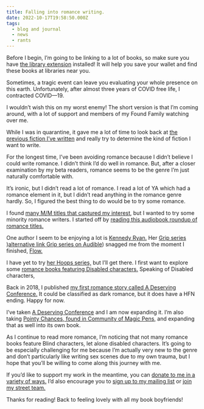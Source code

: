 ```yaml
---
title: Falling into romance writing.
date: 2022-10-17T19:58:50.000Z
tags:
  - blog and journal
  - news
  - rants
---
```


Before I begin, I’m going to be linking to a lot of books, so make sure you have [the library extension](https://www.libraryextension.com/) installed! It will help you save your wallet and find these books at libraries near you.

Sometimes, a tragic event can leave you evaluating your whole presence on this earth. Unfortunately, after almost three years of COVID free life, I contracted COVID—19.

I wouldn’t wish this on my worst enemy! The short version is that I’m coming around, with a lot of support and members of my Found Family watching over me.

While I was in quarantine, it gave me a lot of time to look back at [the previous fiction I’ve written](/shorts) and really try to determine the kind of fiction I want to write.

For the longest time, I’ve been avoiding romance because I didn’t believe I could write romance. I didn’t think I’d do well in romance. But, after a closer examination by my beta readers, romance seems to be the genre I’m just naturally comfortable with.

It’s ironic, but I didn’t read a lot of romance. I read a lot of YA which had a romance element in it, but I didn’t read anything in the romance genre hardly. So, I figured the best thing to do would be to try some romance.

I found [many M/M titles that captured my interest](https://lgbtqreads.com/tag/mm/), but I wanted to try some minority romance writers. I started off by [reading this audiobook roundup of romance titles.](https://www.audible.com/blog/black-voices-in-romance)

One author I seem to be enjoying a lot is [Kennedy Ryan.](https://kennedyryanwrites.com/audiobooks/) Her [Grip series](https://libro.fm/search?q=Grip&searchby=series&sortby=series_asc) )[alternative link Grip series on Audible](https://www.audible.com/series/Grip-audiobooks/B07477ZMQG?ref=a_pd_Flow-A_c1_series_1&pf_rd_p=df6bf89c-ab0c-4323-993a-2a046c7399f9&pf_rd_r=91E3Y9B6PJCEHH9E39RM)) snagged me from the moment I finished, [Flow.](https://libro.fm/audiobooks/9781541477599-flow-the-grip-prequel)

I have yet to try [her Hoops series,](https://kennedyryanwrites.com/hoopsebook/) but I’ll get there. I first want to explore some [romance books featuring Disabled characters.](https://lovelyaudiobooks.info/romance-books-about-disability/) Speaking of Disabled characters,

Back in 2018, I published [my first romance story called A Deserving Conference.](/posts/6625) It could be classified as dark romance, but it does have a HFN ending. Happy for now.

I’ve taken [A Deserving Conference](/posts/6625) and I am now expanding it. I’m also taking [Pointy Chances, found in Community of Magic Pens,](https://www.atthisarts.com/product/community-of-magic-pens/) and expanding that as well into its own book.

As I continue to read more romance, I’m noticing that not many romance books feature Blind characters, let alone disabled characters. It’s going to be especially challenging for me because I’m actually very new to the genre and don’t particularly like writing sex scenes due to my own trauma, but I hope that you’ll be willing to come along this journey with me.

If you’d like to support my work in the meantime, you can [donate to me in a variety of ways.](/support) I’d also encourage you to [sign up to my mailing list](https://rk.groups.io/g/portfolio/join) or [join my street team.](/team)

Thanks for reading! Back to feeling lovely with all my book boyfriends!
